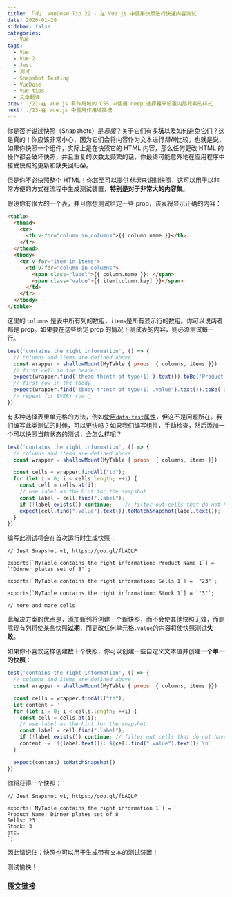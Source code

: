```yaml
---
title: 「译」 VueDose Tip 22 - 在 Vue.js 中使用快照进行快速内容测试
date: 2020-01-28
sidebar: false
categories:
  - Vue
tags:
  - Vue
  - Vue 2
  - Jest
  - 测试
  - Snapshot Testing
  - VueDose
  - Vue tips
  - 文章翻译
prev: ./21-在 Vue.js 有作用域的 CSS 中使用 deep 选择器来设置内部元素的样式
next: ./23-在 Vue.js 中使用作用域插槽
---
```


你是否听说过快照（Snapshots）是*恶魔*？关于它们有多**坑**以及如何避免它们？这是真的！你应该非常小心，因为它们会将内容作为文本进行*精确*比较，也就是说，如果你快照一个组件，实际上是在快照它的 HTML 内容，那么任何更改 HTML 的操作都会破坏快照，并且重复的次数太频繁的话，你最终可能意外地在应用程序中接受快照的更新和缺失回归😱。

但是你不必快照整个 HTML！你甚至可以提供*标示*来识别快照，这可以用于以非常方便的方式在流程中生成测试装置，**特别是对于非常大的内容集**。

假设你有很大的一个表，并且你想测试给定一些 prop，该表将显示正确的内容：

```html
<table>
  <thead>
    <tr>
      <th v-for="column in columns">{{ column.name }}</th>
    </tr>
  </thead>
  <tbody>
    <tr v-for="item in items">
      <td v-for="column in columns">
        <span class="label">{{ column.name }}: </span>
        <span class="value">{{ item[column.key] }}</span>
      </td>
    </tr>
  </tbody>
</table>
```

这里的 `columns` 是表中所有列的数组，`items`是所有显示行的数组。你可以说两者都是 prop。如果要在这些给定 prop 的情况下测试表的内容，则必须测试每一行。

```js
test('contains the right information', () => {
  // columns and items are defined above
  const wrapper = shallowMount(MyTable { props: { columns, items }})
  // first cell in the header
  expect(wrapper.find('thead th:nth-of-type(1)').text()).toBe('Product')
  // first row in the tbody
  expect(wrapper.find('tbody tr:nth-of-type(1) .value').text()).toBe('Dinner plates set of 8')
  // repeat for EVERY row 🤯
})
```

有多种选择表里单元格的方法，例如[使用`data-test`属性](https://github.com/LinusBorg/vue-cli-plugin-test-attrs)，但这不是问题所在。我们编写此类测试的时候，可以更快吗？如果我们编写组件，手动检查，然后添加一个可以快照当前状态的测试，会怎么样呢？

```js
test('contains the right information', () => {
  // columns and items are defined above
  const wrapper = shallowMount(MyTable { props: { columns, items }})

  const cells = wrapper.findAll("td");
  for (let i = 0; i < cells.length; ++i) {
    const cell = cells.at(i);
    // use label as the hint for the snapshot
    const label = cell.find(".label");
    if (!label.exists()) continue;    // filter out cells that do not have a label
    expect(cell.find(".value").text()).toMatchSnapshot(label.text());
  }
})
```

编写此测试将会在首次运行时生成快照：

```shell
// Jest Snapshot v1, https://goo.gl/fbAQLP

exports[`MyTable contains the right information: Product Name 1`] = `"Dinner plates set of 8"`;

exports[`MyTable contains the right information: Sells 1`] = `"23"`;

exports[`MyTable contains the right information: Stock 1`] = `"3"`;

// more and more cells
```

此解决方案的优点是，添加新列将创建一个新快照，而不会使其他快照无效，而删除现有列将使某些快照**过期**，而更改任何单元格`.value`的内容将使快照测试**失败**。

如果你不喜欢这样创建数十个快照，你可以创建一些自定义文本值并创建**一个单一的快照**：

```js
test('contains the right information', () => {
  // columns and items are defined above
  const wrapper = shallowMount(MyTable { props: { columns, items }})

  const cells = wrapper.findAll("td");
  let content = ''
  for (let i = 0; i < cells.length; ++i) {
    const cell = cells.at(i);
    // use label as the hint for the snapshot
    const label = cell.find(".label");
    if (!label.exists()) continue; // filter out cells that do not have a label
    content += `${label.text()}: ${cell.find(".value").text()} \n`
  }

  expect(content).toMatchSnapshot()
})
```

你将获得一个快照：

```shell
// Jest Snapshot v1, https://goo.gl/fbAQLP

exports[`MyTable contains the right information 1`] = `
Product Name: Dinner plates set of 8
Sells: 23
Stock: 3
etc.
`;
```

因此请记住：快照也可以用于生成带有文本的测试装置！

测试愉快！

### [原文链接](https://vuedose.tips/tips/quick-content-testing-using-snapshots-in-vue-js)
